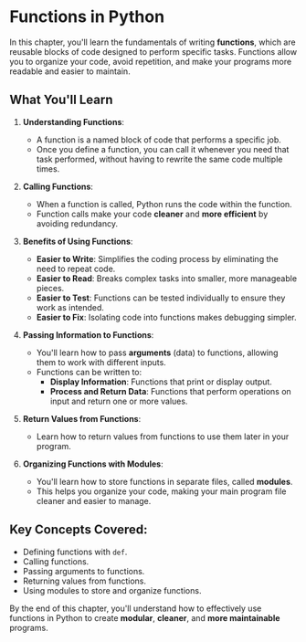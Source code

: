 # Functions in Python

In this chapter, you'll learn the fundamentals of writing **functions**, which are reusable blocks of code designed to perform specific tasks. Functions allow you to organize your code, avoid repetition, and make your programs more readable and easier to maintain.

## What You'll Learn

1. **Understanding Functions**:
    - A function is a named block of code that performs a specific job.
    - Once you define a function, you can call it whenever you need that task performed, without having to rewrite the same code multiple times.

2. **Calling Functions**:
    - When a function is called, Python runs the code within the function.
    - Function calls make your code **cleaner** and **more efficient** by avoiding redundancy.

3. **Benefits of Using Functions**:
    - **Easier to Write**: Simplifies the coding process by eliminating the need to repeat code.
    - **Easier to Read**: Breaks complex tasks into smaller, more manageable pieces.
    - **Easier to Test**: Functions can be tested individually to ensure they work as intended.
    - **Easier to Fix**: Isolating code into functions makes debugging simpler.

4. **Passing Information to Functions**:
    - You'll learn how to pass **arguments** (data) to functions, allowing them to work with different inputs.
    - Functions can be written to:
        - **Display Information**: Functions that print or display output.
        - **Process and Return Data**: Functions that perform operations on input and return one or more values.

5. **Return Values from Functions**:
    - Learn how to return values from functions to use them later in your program.

6. **Organizing Functions with Modules**:
    - You'll learn how to store functions in separate files, called **modules**.
    - This helps you organize your code, making your main program file cleaner and easier to manage.

## Key Concepts Covered:
- Defining functions with `def`.
- Calling functions.
- Passing arguments to functions.
- Returning values from functions.
- Using modules to store and organize functions.

By the end of this chapter, you'll understand how to effectively use functions in Python to create **modular**, **cleaner**, and **more maintainable** programs.